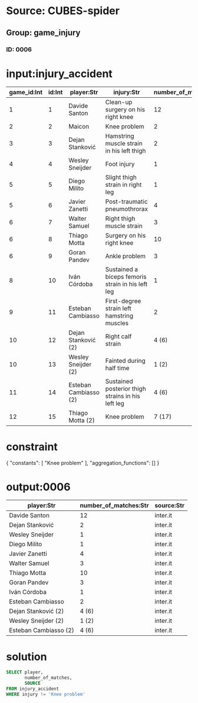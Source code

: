 # Source: CUBES-spider
## Group: game_injury
### ID: 0006

# input:injury_accident

| game_id:Int | id:Int | player:Str | injury:Str | number_of_matches:Str | source:Str |
|---|---|---|---|---|---|
| 1 | 1 | Davide Santon | Clean-up surgery on his right knee | 12 | inter.it |
| 2 | 2 | Maicon | Knee problem | 2 | inter.it |
| 3 | 3 | Dejan Stanković | Hamstring muscle strain in his left thigh | 2 | inter.it |
| 4 | 4 | Wesley Sneijder | Foot injury | 1 | inter.it |
| 5 | 5 | Diego Milito | Slight thigh strain in right leg | 1 | inter.it |
| 5 | 6 | Javier Zanetti | Post-traumatic pneumothrorax | 4 | inter.it |
| 6 | 7 | Walter Samuel | Right thigh muscle strain | 3 | inter.it |
| 6 | 8 | Thiago Motta | Surgery on his right knee | 10 | inter.it |
| 6 | 9 | Goran Pandev | Ankle problem | 3 | inter.it |
| 8 | 10 | Iván Córdoba | Sustained a biceps femoris strain in his left leg | 1 | inter.it |
| 9 | 11 | Esteban Cambiasso | First-degree strain left hamstring muscles | 2 | inter.it |
| 10 | 12 | Dejan Stanković (2) | Right calf strain | 4 (6) | inter.it |
| 10 | 13 | Wesley Sneijder (2) | Fainted during half time | 1 (2) | inter.it |
| 11 | 14 | Esteban Cambiasso (2) | Sustained posterior thigh strains in his left leg | 4 (6) | inter.it |
| 12 | 15 | Thiago Motta (2) | Knee problem | 7 (17) | inter.it |

# constraint

{
  "constants": [
    "Knee problem"
  ],
  "aggregation_functions": []
}

# output:0006

| player:Str | number_of_matches:Str | source:Str |
|---|---|---|
| Davide Santon | 12 | inter.it |
| Dejan Stanković | 2 | inter.it |
| Wesley Sneijder | 1 | inter.it |
| Diego Milito | 1 | inter.it |
| Javier Zanetti | 4 | inter.it |
| Walter Samuel | 3 | inter.it |
| Thiago Motta | 10 | inter.it |
| Goran Pandev | 3 | inter.it |
| Iván Córdoba | 1 | inter.it |
| Esteban Cambiasso | 2 | inter.it |
| Dejan Stanković (2) | 4 (6) | inter.it |
| Wesley Sneijder (2) | 1 (2) | inter.it |
| Esteban Cambiasso (2) | 4 (6) | inter.it |

# solution

```sql
SELECT player,
       number_of_matches,
       SOURCE
FROM injury_accident
WHERE injury != 'Knee problem'
```
